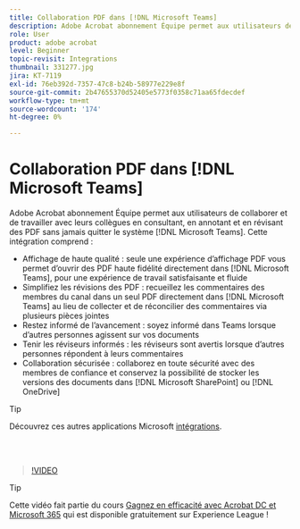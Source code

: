 ```yaml
---
title: Collaboration PDF dans [!DNL Microsoft Teams]
description: Adobe Acrobat abonnement Équipe permet aux utilisateurs de collaborer et de travailler avec leurs collègues en consultant, en annotant et en révisant des PDF sans jamais quitter le système [!DNL Microsoft Teams]
role: User
product: adobe acrobat
level: Beginner
topic-revisit: Integrations
thumbnail: 331277.jpg
jira: KT-7119
exl-id: 76eb392d-7357-47c8-b24b-58977e229e8f
source-git-commit: 2b47655370d52405e5773f0358c71aa65fdecdef
workflow-type: tm+mt
source-wordcount: '174'
ht-degree: 0%

---
```


# Collaboration PDF dans [!DNL Microsoft Teams]

Adobe Acrobat abonnement Équipe permet aux utilisateurs de collaborer et de travailler avec leurs collègues en consultant, en annotant et en révisant des PDF sans jamais quitter le système [!DNL Microsoft Teams]. Cette intégration comprend :

* Affichage de haute qualité : seule une expérience d’affichage PDF vous permet d’ouvrir des PDF haute fidélité directement dans [!DNL Microsoft Teams], pour une expérience de travail satisfaisante et fluide
* Simplifiez les révisions des PDF : recueillez les commentaires des membres du canal dans un seul PDF directement dans [!DNL Microsoft Teams] au lieu de collecter et de réconcilier des commentaires via plusieurs pièces jointes
* Restez informé de l’avancement : soyez informé dans Teams lorsque d’autres personnes agissent sur vos documents
* Tenir les réviseurs informés : les réviseurs sont avertis lorsque d’autres personnes répondent à leurs commentaires
* Collaboration sécurisée : collaborez en toute sécurité avec des membres de confiance et conservez la possibilité de stocker les versions des documents dans [!DNL Microsoft SharePoint] ou [!DNL OneDrive]

>[!TIP]
>
>Découvrez ces autres applications Microsoft [intégrations](../integrate/integrate-overview.md#microsoft).

<br> 

>[!VIDEO](https://video.tv.adobe.com/v/331277?quality=12&learn=on&hidetitle=true)

>[!TIP]
>
>Cette vidéo fait partie du cours [Gagnez en efficacité avec Acrobat DC et Microsoft 365](https://experienceleague.adobe.com/?recommended=Acrobat-U-1-2021.microsoft365) qui est disponible gratuitement sur Experience League !
